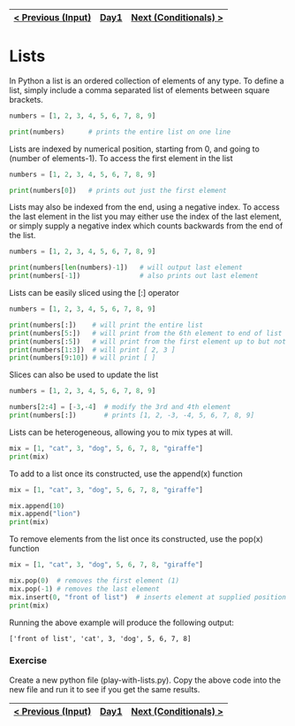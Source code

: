 |[< Previous (Input)](Input.md) | [Day1](../README.md)| [Next (Conditionals) >](Conditionals.md) |
|----|----|----|
# Lists

In Python a list is an ordered collection of elements of any type. To define a list, simply include a 
comma separated list of elements between square brackets.
```python
numbers = [1, 2, 3, 4, 5, 6, 7, 8, 9]

print(numbers)      # prints the entire list on one line
```
Lists are indexed by numerical position, starting from 0, and going to (number of elements-1). To access 
the first element in the list

```python
numbers = [1, 2, 3, 4, 5, 6, 7, 8, 9]

print(numbers[0])   # prints out just the first element
```

Lists may also be indexed from the end, using a negative index.  To access the last element in the 
list you may either use the index of the last element, or simply supply a negative index which counts 
backwards from the end of the list.

```python
numbers = [1, 2, 3, 4, 5, 6, 7, 8, 9]

print(numbers[len(numbers)-1])   # will output last element
print(numbers[-1])               # also prints out last element
```

Lists can be easily sliced using the [:] operator
```python
numbers = [1, 2, 3, 4, 5, 6, 7, 8, 9]

print(numbers[:])    # will print the entire list
print(numbers[5:])   # will print from the 6th element to end of list
print(numbers[:5])   # will print from the first element up to but not including the 6th element
print(numbers[1:3])  # will print [ 2, 3 ]
print(numbers[9:10]) # will print [ ]
```

Slices can also be used to update the list
```python
numbers = [1, 2, 3, 4, 5, 6, 7, 8, 9]

numbers[2:4] = [-3,-4]  # modify the 3rd and 4th element
print(numbers[:])       # prints [1, 2, -3, -4, 5, 6, 7, 8, 9]
```

Lists can be heterogeneous, allowing you to mix types at will.

```python
mix = [1, "cat", 3, "dog", 5, 6, 7, 8, "giraffe"]
print(mix)
```

To add to a list once its constructed, use the append(x) function
```python
mix = [1, "cat", 3, "dog", 5, 6, 7, 8, "giraffe"]

mix.append(10)
mix.append("lion")
print(mix)
```

To remove elements from the list once its constructed, use the pop(x) function
```python
mix = [1, "cat", 3, "dog", 5, 6, 7, 8, "giraffe"]

mix.pop(0)  # removes the first element (1)
mix.pop(-1) # removes the last element
mix.insert(0, "front of list")  # inserts element at supplied position (0)
print(mix)
```

Running the above example will produce the following output:
```
['front of list', 'cat', 3, 'dog', 5, 6, 7, 8]
```

### Exercise

Create a new python file (play-with-lists.py). Copy the above code into the new file and run it to see if you get the same results.

|[< Previous (Input)](Input.md) | [Day1](../README.md)| [Next (Conditionals) >](Conditionals.md) |
|----|----|----|